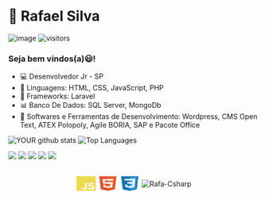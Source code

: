 # 👦 Rafael Silva 



 ![image](https://user-images.githubusercontent.com/72576862/147656275-310fa407-45ba-4f10-9b66-723f710da410.png) ![visitors](https://visitor-badge.laobi.icu/badge?page_id=Rafsshik)

###  Seja bem vindos(a)😃!



- 💻 Desenvolvedor Jr - SP
- 📓 Linguagens: HTML, CSS, JavaScript, PHP
- 📓 Frameworks: Laravel 
- 📊 Banco De Dados: SQL Server, MongoDb
- 🔧 Softwares e Ferramentas de Desenvolvimento: Wordpress, CMS Open Text, ATEX Polopoly, Agile BORIA, SAP e Pacote Office

![YOUR github stats](https://github-readme-stats.vercel.app/api?username=Rafsshik) 
![Top Languages](https://github-readme-stats.vercel.app/api/top-langs/?username=Rafsshik)

 


 [<img src="https://img.shields.io/badge/linkedin-%230077B5.svg?&style=for-the-badge&logo=linkedin&logoColor=white" />](https://www.linkedin.com/in/rafael-silva-703089176/) [<img src = "https://img.shields.io/badge/instagram-%23E4405F.svg?&style=for-the-badge&logo=instagram&logoColor=white">](https://www.instagram.com/rafaaelthomaz_/) [<img src = "https://img.shields.io/badge/facebook-%231877F2.svg?&style=for-the-badge&logo=facebook&logoColor=white">](https://www.facebook.com/USERNAME)  <a href="mailto:rafsdrummeradt@gmail.com"><img src="https://camo.githubusercontent.com/927d6b3961fa048ff7303daf291cb5869dfa25018997cf8c1373c2f6a85b1458/68747470733a2f2f696d672e736869656c64732e696f2f62616467652f2d476d61696c2d2532333333333f7374796c653d666f722d7468652d6261646765266c6f676f3d676d61696c266c6f676f436f6c6f723d7768697465" data-canonical-src="https://img.shields.io/badge/-Gmail-%23333?style=for-the-badge&amp;logo=gmail&amp;logoColor=white" style="max-width: 100%;"></a>  <a href="https://api.whatsapp.com/send?phone=5511953753573&amp;text=Ol%C3%A1!" rel="nofollow"><img src="https://camo.githubusercontent.com/d9d4db0a25f6d41d6ef282c6adc2f9bd5b31201ef00ba580f5a945da4063a937/68747470733a2f2f696d672e736869656c64732e696f2f62616467652f57686174734170702d3235443336363f7374796c653d666f722d7468652d6261646765266c6f676f3d7768617473617070266c6f676f436f6c6f723d7768697465" data-canonical-src="https://img.shields.io/badge/WhatsApp-25D366?style=for-the-badge&amp;logo=whatsapp&amp;logoColor=white" style="max-width: 100%;"></a> 
 
 
 <div align="center" dir="auto"><br>
 <img align="center" alt="Rafa-Js" height="30" width="40" src="https://raw.githubusercontent.com/devicons/devicon/master/icons/javascript/javascript-plain.svg" style="max-width: 100%;">
 <img align="center" alt="Rafa-HTML" height="30" width="40" src="https://raw.githubusercontent.com/devicons/devicon/master/icons/html5/html5-original.svg" style="max-width: 100%;">
 <img align="center" alt="Rafa-CSS" height="30" width="40" src="https://raw.githubusercontent.com/devicons/devicon/master/icons/css3/css3-original.svg" style="max-width: 100%;">
 <img align="center" alt="Rafa-Csharp" height="40" width="40" src="https://camo.githubusercontent.com/17f9ca873217e5946dad04490329d9a7a0e3bc282b3f32849fb8b5f451689c1a/68747470733a2f2f63646e2e6a7364656c6976722e6e65742f67682f64657669636f6e732f64657669636f6e2f69636f6e732f7068702f7068702d706c61696e2e737667" data-canonical-src="https://cdn.jsdelivr.net/gh/devicons/devicon/icons/php/php-plain.svg" style="max-width: 100%;">
 </div>
